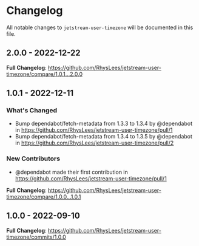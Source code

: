 # Changelog

All notable changes to `jetstream-user-timezone` will be documented in this file.

## 2.0.0 - 2022-12-22

**Full Changelog**: https://github.com/RhysLees/jetstream-user-timezone/compare/1.0.1...2.0.0

## 1.0.1 - 2022-12-11

### What's Changed

- Bump dependabot/fetch-metadata from 1.3.3 to 1.3.4 by @dependabot in https://github.com/RhysLees/jetstream-user-timezone/pull/1
- Bump dependabot/fetch-metadata from 1.3.4 to 1.3.5 by @dependabot in https://github.com/RhysLees/jetstream-user-timezone/pull/2

### New Contributors

- @dependabot made their first contribution in https://github.com/RhysLees/jetstream-user-timezone/pull/1

**Full Changelog**: https://github.com/RhysLees/jetstream-user-timezone/compare/1.0.0...1.0.1

## 1.0.0 - 2022-09-10

**Full Changelog**: https://github.com/RhysLees/jetstream-user-timezone/commits/1.0.0
